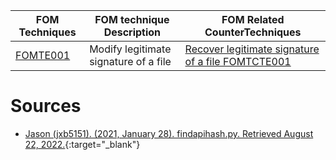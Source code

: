 | FOM Techniques | FOM technique Description             | FOM Related CounterTechniques                                                                                                   |
| -------------- | ------------------------------------- | ------------------------------------------------------------------------------------------------------------------------------- |
| [FOMTE001](https://github.com/blue101010/FOM/blob/main/techniques/FOMTE001.md)       | Modify legitimate signature of a file | [Recover legitimate signature of a file FOMTCTE001](https://github.com/blue101010/FOM/blob/main/countertechniques/FOMCTE001.md) |





# Sources 
- [Jason (jxb5151). (2021, January 28). findapihash.py. Retrieved August 22, 2022.](https://github.com/MITRECND/malchive/blob/main/malchive/utilities/findapihash.py){:target="_blank"}
